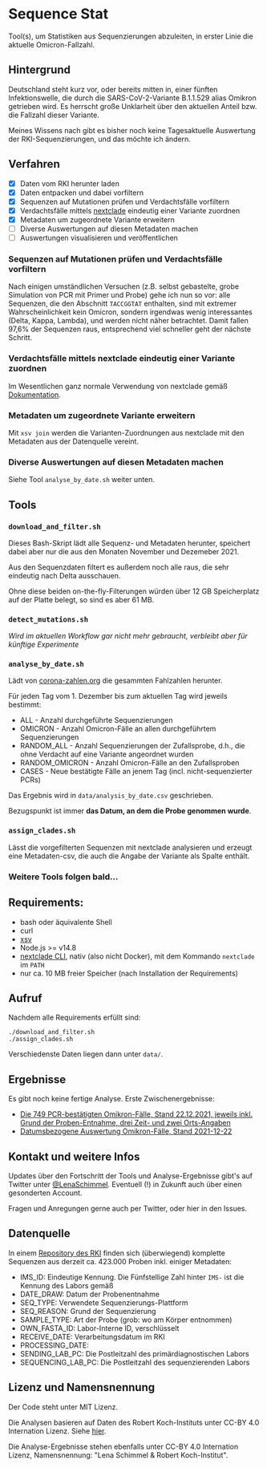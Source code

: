 # Sequence Stat
Tool(s), um Statistiken aus Sequenzierungen abzuleiten, in erster Linie die aktuelle Omicron-Fallzahl.

## Hintergrund
Deutschland steht kurz vor, oder bereits mitten in, einer fünften Infektionswelle, die durch die SARS-CoV-2-Variante B.1.1.529 alias Omikron getrieben wird. Es herrscht große Unklarheit über den aktuellen Anteil bzw. die Fallzahl dieser Variante.

Meines Wissens nach gibt es bisher noch keine Tagesaktuelle Auswertung der RKI-Sequenzierungen, und das möchte ich ändern.

## Verfahren
 * [x] Daten vom RKI herunter laden
 * [x] Daten entpacken und dabei vorfiltern
 * [x] Sequenzen auf Mutationen prüfen und Verdachtsfälle vorfiltern
 * [x] Verdachtsfälle mittels [nextclade](https://docs.nextstrain.org/projects/nextclade/en/stable/index.html) eindeutig einer Variante zuordnen
 * [x] Metadaten um zugeordnete Variante erweitern 
 * [ ] Diverse Auswertungen auf diesen Metadaten machen
 * [ ] Auswertungen visualisieren und veröffentlichen

### Sequenzen auf Mutationen prüfen und Verdachtsfälle vorfiltern
Nach einigen umständlichen Versuchen (z.B. selbst gebastelte, grobe Simulation von PCR mit Primer und Probe) gehe ich nun so vor: alle Sequenzen, die den Abschnitt `TACCGGTAT` enthalten, sind mit extremer Wahrscheinlichkeit kein Omicron, sondern irgendwas wenig interessantes (Delta, Kappa, Lambda), und werden nicht näher betrachtet. Damit fallen 97,6% der Sequenzen raus, entsprechend viel schneller geht der nächste Schritt.
### Verdachtsfälle mittels nextclade eindeutig einer Variante zuordnen
Im Wesentlichen ganz normale Verwendung von nextclade gemäß [Dokumentation](https://docs.nextstrain.org/projects/nextclade/en/stable/user/nextclade-cli.html).

### Metadaten um zugeordnete Variante erweitern
Mit `xsv join` werden die Varianten-Zuordnungen aus nextclade mit den Metadaten aus der Datenquelle vereint.

### Diverse Auswertungen auf diesen Metadaten machen
Siehe Tool `analyse_by_date.sh` weiter unten.
## Tools
### `download_and_filter.sh`
Dieses Bash-Skript lädt alle Sequenz- und Metadaten herunter, speichert dabei aber nur die aus den Monaten November und Dezemeber 2021.

Aus den Sequenzdaten filtert es außerdem noch alle raus, die sehr eindeutig nach Delta ausschauen.

Ohne diese beiden on-the-fly-Filterungen würden über 12 GB Speicherplatz auf der Platte belegt, so sind es aber 61 MB.
### `detect_mutations.sh`
*Wird im aktuellen Workflow gar nicht mehr gebraucht, verbleibt aber für künftige Experimente*

### `analyse_by_date.sh`
Lädt von [corona-zahlen.org](https://api.corona-zahlen.org/) die gesammten Fahlzahlen herunter.

Für jeden Tag vom 1. Dezember bis zum aktuellen Tag wird jeweils bestimmt:
 * ALL - Anzahl durchgeführte Sequenzierungen
 * OMICRON - Anzahl Omicron-Fälle an allen durchgeführtem Sequenzierungen
 * RANDOM_ALL - Anzahl Sequenzierungen der Zufallsprobe, d.h., die ohne Verdacht auf eine Variante angeordnet wurden
 * RANDOM_OMICRON - Anzahl Omicron-Fälle an den Zufallsproben
 * CASES - Neue bestätigte Fälle an jenem Tag (incl. nicht-sequenzierter PCRs)

Das Ergebnis wird in `data/analysis_by_date.csv` geschrieben.

Bezugspunkt ist immer **das Datum, an dem die Probe genommen wurde**.
### `assign_clades.sh`
Lässt die vorgefilterten Sequenzen mit nextclade analysieren und erzeugt eine Metadaten-csv, die auch die Angabe der Variante als Spalte enthält.
### Weitere Tools folgen bald...
## Requirements:
 * bash oder äquivalente Shell
 * curl
 * [xsv](https://github.com/BurntSushi/xsv)
 * Node.js >= v14.8
 * [nextclade CLI](https://docs.nextstrain.org/projects/nextclade/en/stable/user/nextclade-cli.html), nativ (also nicht Docker), mit dem Kommando `nextclade` im `PATH`
 * nur ca. 10 MB freier Speicher (nach Installation der Requirements)

## Aufruf
Nachdem alle Requirements erfüllt sind:
```
./download_and_filter.sh
./assign_clades.sh
```

Verschiedenste Daten liegen dann unter `data/`.

## Ergebnisse
Es gibt noch keine fertige Analyse. Erste Zwischenergebnisse:
 * [Die 749 PCR-bestätigten Omikron-Fälle, Stand 22.12.2021, jeweils inkl. Grund der Proben-Entnahme, drei Zeit- und zwei Orts-Angaben](https://gist.github.com/lenaschimmel/35d553e2e615a98b56542bff7b66e56f)
 * [Datumsbezogene Auswertung Omikron-Fälle, Stand 2021-12-22](https://gist.github.com/lenaschimmel/23e0930aab3d09ab749765e3afa774d3)
  
## Kontakt und weitere Infos
Updates über den Fortschritt der Tools und Analyse-Ergebnisse gibt's auf Twitter unter [@LenaSchimmel](https://twitter.com/LenaSchimmel). Eventuell (!) in Zukunft auch über einen gesonderten Account.

Fragen und Anregungen gerne auch per Twitter, oder hier in den Issues.

## Datenquelle
In einem [Repository  des RKI](https://github.com/robert-koch-institut/SARS-CoV-2-Sequenzdaten_aus_Deutschland) finden sich (überwiegend) komplette Sequenzen aus derzeit ca. 423.000 Proben inkl. einiger Metadaten:
 * IMS_ID: Eindeutige Kennung. Die Fünfstellige Zahl hinter `IMS-` ist die Kennung des Labors gemäß
 * DATE_DRAW: Datum der Probenentnahme
 * SEQ_TYPE: Verwendete Sequenzierungs-Plattform
 * SEQ_REASON: Grund der Sequenzierung
 * SAMPLE_TYPE: Art der Probe (grob: wo am Körper entnommen)
 * OWN_FASTA_ID: Labor-Interne ID, verschlüsselt
 * RECEIVE_DATE: Verarbeitungsdatum im RKI
 * PROCESSING_DATE: 
 * SENDING_LAB_PC: Die Postleitzahl des primärdiagnostischen Labors
 * SEQUENCING_LAB_PC: Die Postleitzahl des sequenzierenden Labors

## Lizenz und Namensnennung
Der Code steht unter MIT Lizenz.

Die Analysen basieren auf Daten des Robert Koch-Instituts unter CC-BY 4.0 Internation Lizenz. Siehe [hier](https://github.com/robert-koch-institut/SARS-CoV-2-Sequenzdaten_aus_Deutschland#lizenz).

Die Analyse-Ergebnisse stehen ebenfalls unter CC-BY 4.0 Internation Lizenz, Namensnennung: "Lena Schimmel & Robert Koch-Institut".
